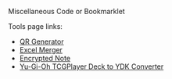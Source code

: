Miscellaneous Code or Bookmarklet 

Tools page links:

- [QR Generator](https://braboobssiere.github.io/misc-codes/html/qrgen)
- [Excel Merger](https://braboobssiere.github.io/misc-codes/html/excelmerge)
- [Encrypted Note](https://braboobssiere.github.io/misc-codes/html/encryptednote)
- [Yu-Gi-Oh TCGPlayer Deck to YDK Converter](https://braboobssiere.github.io/misc-codes/html/text2ydk)
